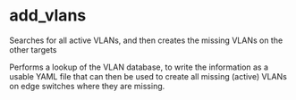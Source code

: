 # add_vlans
Searches for all active VLANs, and then creates the missing VLANs on the other targets

Performs a lookup of the VLAN database, to write the information as a usable YAML file that can then be used to create all missing (active) VLANs on edge switches where they are missing.
